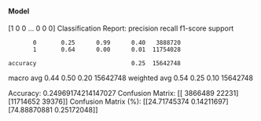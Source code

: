 #### Model
[1 0 0 ... 0 0 0]
Classification Report:
              precision    recall  f1-score   support

           0       0.25      0.99      0.40   3888720
           1       0.64      0.00      0.01  11754028

    accuracy                           0.25  15642748
   macro avg       0.44      0.50      0.20  15642748
weighted avg       0.54      0.25      0.10  15642748

Accuracy: 0.24969174214147027
Confusion Matrix:
[[ 3866489    22231]
 [11714652    39376]]
Confusion Matrix (%):
[[24.71745374  0.14211697]
 [74.88870881  0.25172048]]

